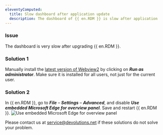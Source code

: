 ```yaml
---
eleventyComputed:
  title: Slow dashboard after application update
  description: The dashboard of {{ en.RDM }} is slow after application update.
---
```

### Issue

The dashboard is very slow after upgrading {{ en.RDM }}.

### Solution 1

Manually install the [latest version of Webview2](https://developer.microsoft.com/en-us/microsoft-edge/webview2/) by clicking on ***Run as administrator***. Make sure it is installed for all users, not just for the current user.

### Solution 2

In {{ en.RDM }}, go to ***File*** – ***Settings*** – ***Advanced***, and disable ***Use embedded Microsoft Edge for overview panel***.
Save and restart {{ en.RDM }}.
![Use embedded Microsoft Edge for overview panel](https://cdnweb.devolutions.net/docs/docs_en_kb_KB6160.png)

Please contact us at [service@devolutions.net](mailto:service@devolutions.net) if these solutions do not solve your problem.
